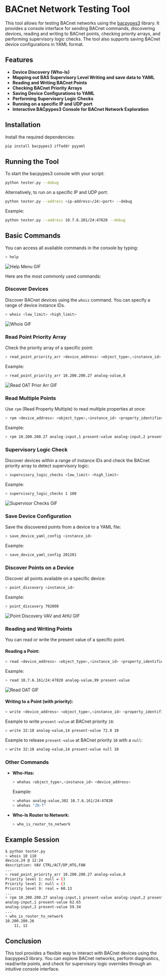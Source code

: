
# BACnet Network Testing Tool

This tool allows for testing BACnet networks using the [bacpypes3](https://bacpypes.readthedocs.io/en/stable/) library. It provides a console interface for sending BACnet commands, discovering devices, reading and writing to BACnet points, checking priority arrays, and performing supervisory logic checks. The tool also supports saving BACnet device configurations in YAML format.

## Features
- **Device Discovery (Who-Is)**
- **Mapping out BAS Supervisory Level Writing and save data to YAML**
- **Reading and Writing BACnet Points**
- **Checking BACnet Priority Arrays**
- **Saving Device Configurations to YAML**
- **Performing Supervisory Logic Checks**
- **Running on a specific IP and UDP port**
- **Interactive BACpypes3 Console for BACnet Network Exploration**

## Installation

Install the required dependencies:

```bash
pip install bacpypes3 iffaddr pyyaml
```

## Running the Tool

To start the bacpypes3 console with your script:

```bash
python tester.py --debug
```

Alternatively, to run on a specific IP and UDP port:

```bash
python tester.py --address <ip-address>/24:<port> --debug
```

Example:

```bash
python tester.py --address 10.7.6.201/24:47820 --debug
```

## Basic Commands

You can access all available commands in the console by typing:

```bash
> help
```

![Help Menu GIF](https://raw.githubusercontent.com/bbartling/easy-aso/develop/images/help_menu.gif)


Here are the most commonly used commands:

### Discover Devices

Discover BACnet devices using the `whois` command. You can specify a range of device instance IDs.

```bash
> whois <low_limit> <high_limit>
```

![Whois GIF](https://raw.githubusercontent.com/bbartling/easy-aso/develop/images/whois.gif)


### Read Point Priority Array

Check the priority array of a specific point:

```bash
> read_point_priority_arr <device_address> <object_type>,<instance_id>
```

Example:

```bash
> read_point_priority_arr 10.200.200.27 analog-value,8
```
![Read OAT Prior Arr GIF](https://raw.githubusercontent.com/bbartling/easy-aso/develop/images/read_oat_prior_arr.gif)

### Read Multiple Points

Use `rpm` (Read Property Multiple) to read multiple properties at once:

```bash
> rpm <device_address> <object_type>,<instance_id> <property_identifier>
```

Example:

```bash
> rpm 10.200.200.27 analog-input,1 present-value analog-input,2 present-value
```

### Supervisory Logic Check

Discover devices within a range of instance IDs and check the BACnet priority array to detect supervisory logic:

```bash
> supervisory_logic_checks <low_limit> <high_limit>
```

Example:

```bash
> supervisory_logic_checks 1 100
```
![Supervisor Checks GIF](https://raw.githubusercontent.com/bbartling/easy-aso/develop/images/super_visor_checks.gif)

### Save Device Configuration

Save the discovered points from a device to a YAML file:

```bash
> save_device_yaml_config <instance_id>
```

Example:

```bash
> save_device_yaml_config 201201
```

### Discover Points on a Device

Discover all points available on a specific device:

```bash
> point_discovery <instance_id>
```

Example:

```bash
> point_discovery 792000
```
![Point Discovery VAV and AHU GIF](https://raw.githubusercontent.com/bbartling/easy-aso/develop/images/point_discovery_vav_and_ahu.gif)

### Reading and Writing Points

You can read or write the present value of a specific point.

#### Reading a Point:

```bash
> read <device_address> <object_type>,<instance_id> <property_identifier>
```

Example:

```bash
> read 10.7.6.161/24:47820 analog-value,99 present-value
```
![Read OAT GIF](https://raw.githubusercontent.com/bbartling/easy-aso/develop/images/read_oat.gif)

#### Writing to a Point (with priority):

```bash
> write <device_address> <object_type>,<instance_id> <property_identifier> <value> <priority>
```

Example to write `present-value` at BACnet priority `10`:

```bash
> write 32:18 analog-value,14 present-value 72.0 10
```

Example to release `present-value` at BACnet priority `10` with a `null`:

```bash
> write 32:18 analog-value,14 present-value null 10
```
### Other Commands

- **Who-Has:**
  ```bash
  > whohas <object_type>,<instance_id> <device_address>
  ```
  Example:
  ```bash
  > whohas analog-value,302 10.7.6.161/24:47820
  > whohas "ZN-T"
  ```

- **Who-Is Router to Network:**
  ```bash
  > who_is_router_to_network
  ```

## Example Session

```bash
$ python tester.py
> whois 10 110
device,24 @ 12:24
description: VAV CTRL/ACT/DP,HTG,FAN
...
> read_point_priority_arr 10.200.200.27 analog-value,8
Priority level 1: null = ()
Priority level 2: null = ()
Priority level 9: real = 60.13
...
> rpm 10.200.200.27 analog-input,1 present-value analog-input,2 present-value
analog-input,1 present-value 62.65
analog-input,2 present-value 59.34
...
> who_is_router_to_network
10.200.200.26
    11, 12

```

## Conclusion

This tool provides a flexible way to interact with BACnet devices using the bacpypes3 library. You can explore BACnet networks, perform diagnostics, read/write points, and check for supervisory logic overrides through an intuitive console interface.
